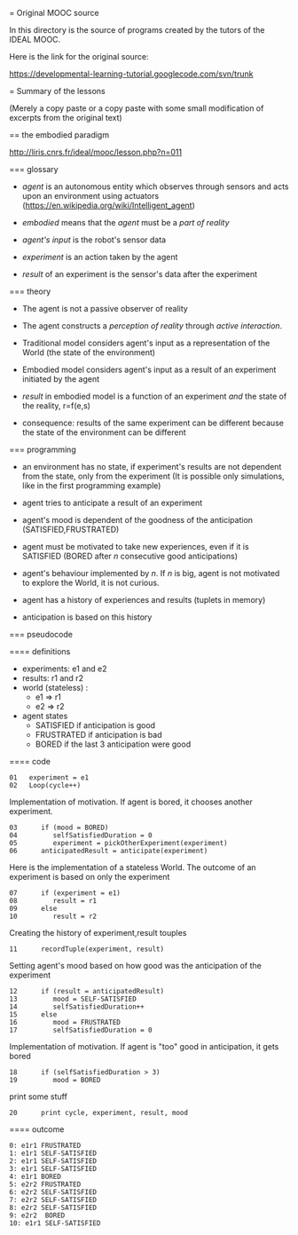 = Original MOOC source

In this directory is the source of programs created by the tutors of the IDEAL MOOC.

Here is the link for the original source:

https://developmental-learning-tutorial.googlecode.com/svn/trunk

= Summary of the lessons

(Merely a copy paste or a copy paste with some small modification of excerpts from the original text)

== the embodied paradigm

http://liris.cnrs.fr/ideal/mooc/lesson.php?n=011

=== glossary

* _agent_ is an autonomous entity which observes through sensors and acts upon an environment using actuators 
(https://en.wikipedia.org/wiki/Intelligent_agent)

* _embodied_ means that the *agent* must be a *part of reality*

* _agent's input_ is the robot's sensor data

* _experiment_ is an action taken by the agent

* _result_ of an experiment is the sensor's data after the experiment

=== theory

* The agent is not a passive observer of reality

* The agent constructs a *perception of reality* through *active interaction*.

* Traditional model considers agent's input as a representation of the World (the state of the environment)

* Embodied model considers agent's input as a result of an experiment initiated by the agent

* _result_ in embodied model is a function of an experiment _and_ the state of the reality, r=f(e,s)

* consequence: results of the same experiment can be different because the state of the environment can be different

=== programming

* an environment has no state, if experiment's results are not dependent from the state, only from the experiment
(It is possible only simulations, like in the first programming example)

* agent tries to anticipate a result of an experiment

* agent's mood is dependent of the goodness of the anticipation (SATISFIED,FRUSTRATED)

* agent must be motivated to take new experiences, even if it is SATISFIED (BORED after _n_ consecutive good anticipations)

* agent's behaviour implemented by _n_. If _n_ is big, agent is not motivated to explore the World, it is not curious.

* agent has a history of experiences and results (tuplets in memory)

* anticipation is based on this history

=== pseudocode

==== definitions

* experiments: e1 and e2
* results: r1 and r2
* world (stateless) :
  * e1 => r1
  * e2 => r2
* agent states
  * SATISFIED if anticipation is good
  * FRUSTRATED if anticipation is bad
  * BORED if the last 3 anticipation were good

==== code

```
01   experiment = e1
02   Loop(cycle++)
```
Implementation of motivation. If agent is bored, it chooses another experiment.
```
03      if (mood = BORED)
04         selfSatisfiedDuration = 0
05         experiment = pickOtherExperiment(experiment)
06      anticipatedResult = anticipate(experiment)
```
Here is the implementation of a stateless World. The outcome of an experiment is based on only
the experiment
```
07      if (experiment = e1)
08         result = r1
09      else
10         result = r2
```
Creating the history of experiment,result touples
```
11      recordTuple(experiment, result)
```
Setting agent's mood based on how good was the anticipation of the experiment
```
12      if (result = anticipatedResult)
13         mood = SELF-SATISFIED
14         selfSatisfiedDuration++
15      else
16         mood = FRUSTRATED
17         selfSatisfiedDuration = 0
```
Implementation of motivation. If agent is "too" good in anticipation, it gets bored
```
18      if (selfSatisfiedDuration > 3)
19         mood = BORED
```
print some stuff
```
20      print cycle, experiment, result, mood
```

==== outcome

```
0: e1r1 FRUSTRATED
1: e1r1 SELF-SATISFIED
2: e1r1 SELF-SATISFIED
3: e1r1 SELF-SATISFIED
4: e1r1 BORED
5: e2r2 FRUSTRATED
6: e2r2 SELF-SATISFIED
7: e2r2 SELF-SATISFIED
8: e2r2 SELF-SATISFIED
9: e2r2  BORED
10: e1r1 SELF-SATISFIED
```
